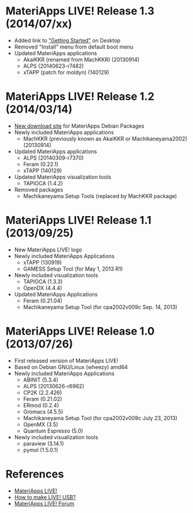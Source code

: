 MateriApps LIVE! Release 1.3 (2014/07/xx)
===========================================

  - Added link to ["Getting Started"](https://github.com/cmsi/MateriAppsLive/wiki/GettingStarted) on Desktop
  - Removed "Install" menu from default boot menu
  - Updated MateriApps applications
     * AkaiKKR (renamed from MachKKR) (20130914)
     * ALPS (20140623-r7482)
     * xTAPP (patch for moldyn) (140129)

MateriApps LIVE! Release 1.2 (2014/03/14)
===========================================

  - [New download site](http://exa.phys.s.u-tokyo.ac.jp/archive/MateriApps/apt) for MateriApps Debian Packages
  - Newly included MateriApps applications
     * MachKKR (previously known as AkaiKKR or Machikaneyama2002) (20130914)
  - Updated MateriApps applications
     * ALPS (20140309-r7370)
     * Feram (0.22.1)
     * xTAPP (140129)
  - Updated MateriApps visualization tools
     * TAPIOCA (1.4.2)
  - Removed packages
     * Machikaneyama Setup Tools (replaced by MachKKR package)

MateriApps LIVE! Release 1.1 (2013/09/25)
===========================================

  - New MateriApps LIVE! logo
  - Newly included MateriApps Applications
     * xTAPP (130919)
     * GAMESS Setup Tool (for May 1, 2013 R1)
  - Newly included visualization tools
     * TAPIOCA (1.3.3)
     * OpenDX (4.4.4)
  - Updated MateriApps Applications
     * Feram (0.21.04)
     * Machikaneyama Setup Tool (for cpa2002v009c Sep. 14, 2013)

MateriApps LIVE! Release 1.0 (2013/07/26)
===========================================

  - First released version of MateriApps LIVE!
  - Based on Debian GNU/Linux (wheezy) amd64
  - Newly included MateriApps Applications
     * ABINIT (5.3.4)
     * ALPS (20130626-r6962)
     * CP2K (2.2.426)
     * Feram (0.21.02)
     * ERmod (0.2.4)
     * Gromacs (4.5.5)
     * Machikaneyama Setup Tool (for cpa2002v009c July 23, 2013)
     * OpenMX (3.5)
     * Quantum Espresso (5.0)
  - Newly included visualization tools
     * paraview (3.14.1)
     * pymol (1.5.0.1)

References
==========

 - [MateriApps LIVE!](http://cmsi.github.io/MateriAppsLive)
 - [How to make LIVE! USB?](http://github.com/cmsi/MateriAppsLive/wiki/HowToMakeLiveUSB)
 - [MateriApps LIVE! Forum](http://ma.cms-initiative.jp/ja/community/materiapps-messageboard/materiapps-live)

